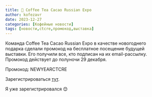 ```yaml
---
title: 📰 Coffee Tea Cacao Russian Expo
author: kofezavr
date: 2023-12-27
categories: [Кофейные новости]
tags: [новости,ctcre,промокод,выставка]
--- 
```

Команда Coffee Tea Cacao Russian Expo в качестве новогоднего подарка сделали промокод на бесплатное посещение будущей выставки. Его получили все, кто подписан на их email-рассылку. Промокод действует до полуночи 29 декабря.

Промокод: NEWYEARCTCRE

Зарегистрироваться [тут](https://tickets.coffeeteacacaoexpo.ru/event/1/form).

Я уже зарегистрировался 😊